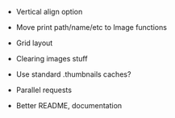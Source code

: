 - Vertical align option
- Move print path/name/etc to Image functions

- Grid layout
- Clearing images stuff

- Use standard .thumbnails caches?
- Parallel requests

- Better README, documentation
